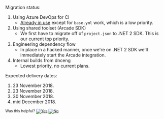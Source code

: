 Migration status:
1. Using Azure DevOps for CI
   - [Already in use](https://dev.azure.com/dnceng/public/_build?definitionId=106) except for `base.yml` work, which is a low priority.
2. Using shared toolset (Arcade SDK)
   - We first have to migrate off of `project.json` to .NET 2 SDK.  This is our current top priority.
3. Engineering dependency flow
   - In place in a hacked manner, once we're on .NET 2 SDK we'll immediately start the Arcade integration.
4. Internal builds from dnceng
   - Lowest priority, no current plans.

Expected delivery dates:
1. 23 November 2018.
2. 23 November 2018.
3. 30 November 2018.
4. mid December 2018.


<!-- Begin Generated Content: Doc Feedback -->
<sub>Was this helpful? [![Yes](https://helix.dot.net/f/ip/5?p=Documentation%5CMigrationPlan%5CVisualFSharp.md)](https://helix.dot.net/f/p/5?p=Documentation%5CMigrationPlan%5CVisualFSharp.md) [![No](https://helix.dot.net/f/in)](https://helix.dot.net/f/n/5?p=Documentation%5CMigrationPlan%5CVisualFSharp.md)</sub>
<!-- End Generated Content-->
